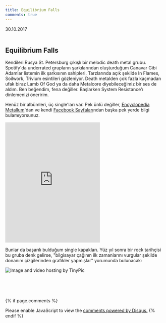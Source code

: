 ```yaml
---
title: Equilibrium Falls
comments: true
---
```

<p2>30.10.2017</p2><br><br>
## Equilibrium Falls

Kendileri Rusya St. Petersburg çıkışlı bir melodic death metal grubu. Spotify'da underrated grupların şarkılarından oluşturduğum Canavar Gibi Adamlar listemin ilk şarkısının sahipleri. Tarzlarında açık şekilde In Flames, Soilwork, Trivium esintileri gözleniyor. Death metalden çok fazla kaçmadan ufak biraz Lamb Of God ya da daha Metalcore diyebileceğimiz bir ses de aldım. Ben beğendim, fena değiller. Başlarken System Resistance'ı dinlemenizi öneririm. 

Henüz bir albümleri, üç single'ları var. Pek ünlü değiller, [Encyclopedia Metallum](https://www.metal-archives.com/bands/Equilibrium_Falls/3540428288)'dan ve kendi [Facebook Sayfaları](https://tr-tr.facebook.com/equilibriumfalls/)ndan başka pek yerde bilgi bulamıyorsunuz.

<iframe src="https://open.spotify.com/embed/album/2uO2CHvqn6d5cIPI606AEh" width="300" height="380" frameborder="0" allowtransparency="true"></iframe>

Bunlar da başarılı bulduğum single kapakları. Yüz yıl sonra bir rock tarihçisi bu gruba denk gelirse, "bilgisayar çağının ilk zamanlarını vurgular şekilde donanım çizgilerinden grafikler yapmışlar" yorumunda bulunacak:

<img src="http://i67.tinypic.com/21kdkrq.png" border="0" alt="Image and video hosting by TinyPic">

<br><br><br>
<script id="dsq-count-scr" src="//caglayandemirci-github-io.disqus.com/count.js" async></script>
<a href="http://foo.com/bar.html#disqus_thread"></a>
{% if page.comments %}
<div id="disqus_thread"></div>
<script>
/**
*  RECOMMENDED CONFIGURATION VARIABLES: EDIT AND UNCOMMENT THE SECTION BELOW TO INSERT DYNAMIC VALUES FROM YOUR PLATFORM OR CMS.
*  LEARN WHY DEFINING THESE VARIABLES IS IMPORTANT: https://disqus.com/admin/universalcode/#configuration-variables*/
/*
var disqus_config = function () {
this.page.url = PAGE_URL;  // Replace PAGE_URL with your page's canonical URL variable
this.page.identifier = PAGE_IDENTIFIER; // Replace PAGE_IDENTIFIER with your page's unique identifier variable
};
*/
(function() { // DON'T EDIT BELOW THIS LINE
var d = document, s = d.createElement('script');
s.src = 'https://caglayandemirci-github-io.disqus.com/embed.js';
s.setAttribute('data-timestamp', +new Date());
(d.head || d.body).appendChild(s);
})();
</script>
<noscript>Please enable JavaScript to view the <a href="https://disqus.com/?ref_noscript">comments powered by Disqus.</a></noscript>                       
{% endif %} 
<br>